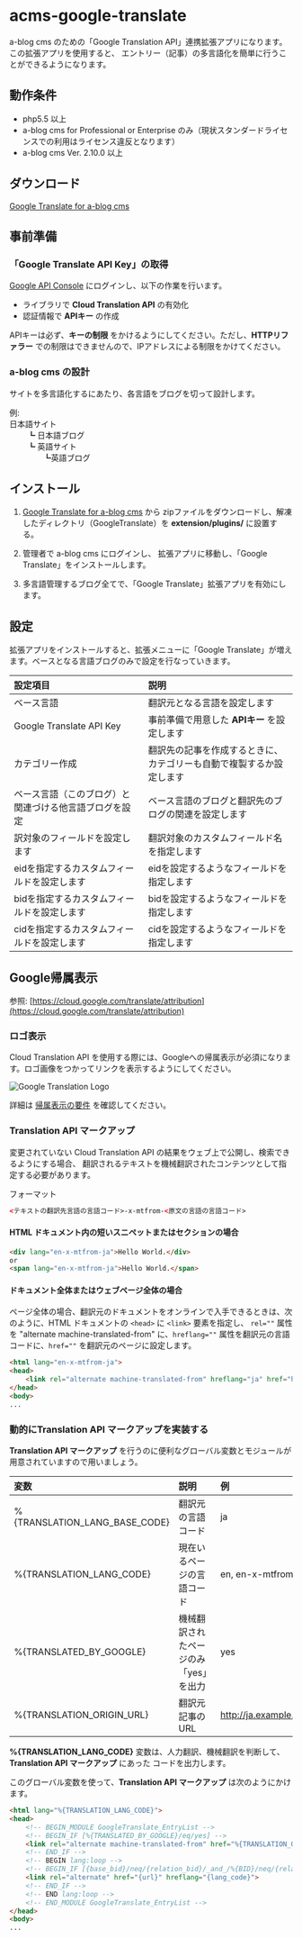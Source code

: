 # acms-google-translate

a-blog cms のための「Google Translation API」連携拡張アプリになります。この拡張アプリを使用すると、
エントリー（記事）の多言語化を簡単に行うことができるようになります。

## 動作条件

* php5.5 以上
* a-blog cms for Professional or Enterprise のみ（現状スタンダードライセンスでの利用はライセンス違反となります）
* a-blog cms Ver. 2.10.0 以上

## ダウンロード

[Google Translate for a-blog cms](https://github.com/appleple/acms-google-translate/raw/master/build/GoogleTranslate.zip)

## 事前準備

### 「Google Translate API Key」の取得

[Google API Console](https://console.developers.google.com/) にログインし、以下の作業を行います。

* ライブラリで **Cloud Translation API** の有効化
* 認証情報で **APIキー** の作成

APIキーは必ず、**キーの制限** をかけるようにしてください。ただし、**HTTPリファラー** での制限はできませんので、IPアドレスによる制限をかけてください。

### a-blog cms の設計

サイトを多言語化するにあたり、各言語をブログを切って設計します。

例:  
日本語サイト  
　　 ┗ 日本語ブログ  
　　 ┗ 英語サイト  
　　　　 ┗英語ブログ  

## インストール

1. [Google Translate for a-blog cms](https://github.com/appleple/acms-google-translate/raw/master/build/GoogleTranslate.zip) から
zipファイルをダウンロードし、解凍したディレクトリ（GoogleTranslate）を **extension/plugins/** に設置する。

1. 管理者で a-blog cms にログインし、 拡張アプリに移動し、「Google Translate」をインストールします。

1. 多言語管理するブログ全てで、「Google Translate」拡張アプリを有効にします。

## 設定

拡張アプリをインストールすると、拡張メニューに「Google Translate」が増えます。ベースとなる言語ブログのみで設定を行なっていきます。

|設定項目|説明|
|:---|:---|
|ベース言語|翻訳元となる言語を設定します|
|Google Translate API Key|事前準備で用意した **APIキー** を設定します|
|カテゴリー作成|翻訳先の記事を作成するときに、カテゴリーも自動で複製するか設定します|
|ベース言語（このブログ）と関連づける他言語ブログを設定|ベース言語のブログと翻訳先のブログの関連を設定します|
|訳対象のフィールドを設定します|翻訳対象のカスタムフィールド名を指定します|
|eidを指定するカスタムフィールドを設定します|eidを設定するようなフィールドを指定します|
|bidを指定するカスタムフィールドを設定します|bidを設定するようなフィールドを指定します|
|cidを指定するカスタムフィールドを設定します|cidを設定するようなフィールドを指定します|

## Google帰属表示

参照: [https://cloud.google.com/translate/attribution](https://cloud.google.com/translate/attribution)

### ロゴ表示

Cloud Translation API を使用する際には、Googleへの帰属表示が必須になります。ロゴ画像をつかってリンクを表示するようにしてください。

![Google Translation Logo](https://cloud.google.com/translate/images/text-attribution.png)


詳細は [帰属表示の要件](https://cloud.google.com/translate/attribution) を確認してください。

### Translation API マークアップ

変更されていない Cloud Translation API の結果をウェブ上で公開し、検索できるようにする場合、
翻訳されるテキストを機械翻訳されたコンテンツとして指定する必要があります。

フォーマット

```html
<テキストの翻訳先言語の言語コード>-x-mtfrom-<原文の言語の言語コード>
```

#### HTML ドキュメント内の短いスニペットまたはセクションの場合

```html
<div lang="en-x-mtfrom-ja">Hello World.</div>
or
<span lang="en-x-mtfrom-ja">Hello World.</span>
```

#### ドキュメント全体またはウェブページ全体の場合

ページ全体の場合、翻訳元のドキュメントをオンラインで入手できるときは、次のように、HTML ドキュメントの ```<head>``` に ```<link>``` 要素を指定し、
```rel=""``` 属性を "alternate machine-translated-from" に、```hreflang=""``` 属性を翻訳元の言語コードに、```href=""``` を翻訳元のページに設定します。

```html
<html lang="en-x-mtfrom-ja">
<head>
    <link rel="alternate machine-translated-from" hreflang="ja" href="http://ja.example.com/hello.html">
</head>
<body>
...
```

### 動的にTranslation API マークアップを実装する

**Translation API マークアップ** を行うのに便利なグローバル変数とモジュールが用意されていますので用いましょう。

|変数|説明|例|
|:---|:---|:---|
|%{TRANSLATION_LANG_BASE_CODE}|翻訳元の言語コード|ja|
|%{TRANSLATION_LANG_CODE}|現在いるページの言語コード|en, en-x-mtfrom-ja|
|%{TRANSLATED_BY_GOOGLE}|機械翻訳されたページのみ「yes」を出力|yes|
|%{TRANSLATION_ORIGIN_URL}|翻訳元記事のURL|http://ja.example.com/hello.html|

**%{TRANSLATION_LANG_CODE}** 変数は、人力翻訳、機械翻訳を判断して、**Translation API マークアップ** にあった コードを出力します。

このグローバル変数を使って、**Translation API マークアップ** は次のようにかけます。

```html
<html lang="%{TRANSLATION_LANG_CODE}">
<head>
    <!-- BEGIN_MODULE GoogleTranslate_EntryList -->
    <!-- BEGIN_IF [%{TRANSLATED_BY_GOOGLE}/eq/yes] -->
    <link rel="alternate machine-translated-from" href="%{TRANSLATION_ORIGIN_URL}" hreflang="%{TRANSLATION_LANG_BASE_CODE}">
    <!-- END_IF -->
    <!-- BEGIN lang:loop -->
    <!-- BEGIN_IF [{base_bid}/neq/{relation_bid}/_and_/%{BID}/neq/{relation_bid}] -->
    <link rel="alternate" href="{url}" hreflang="{lang_code}">
    <!-- END_IF -->
    <!-- END lang:loop -->
    <!-- END_MODULE GoogleTranslate_EntryList -->
</head>
<body>
...
```


